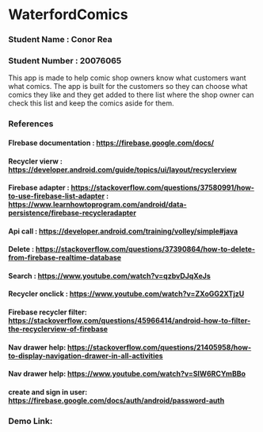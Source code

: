 # WaterfordComics

### Student Name : Conor Rea
### Student Number : 20076065

This app is made to help comic shop owners know what customers want what comics.
The app is built for the customers so they can choose what comics they like and they get added to there list where the shop owner can check this list
and keep the comics aside for them.

### References 

#### FIrebase documentation : https://firebase.google.com/docs/
#### Recycler vierw : https://developer.android.com/guide/topics/ui/layout/recyclerview
#### Firebase adapter : https://stackoverflow.com/questions/37580991/how-to-use-firebase-list-adapter : https://www.learnhowtoprogram.com/android/data-persistence/firebase-recycleradapter
#### Api call : https://developer.android.com/training/volley/simple#java
#### Delete : https://stackoverflow.com/questions/37390864/how-to-delete-from-firebase-realtime-database
#### Search : https://www.youtube.com/watch?v=qzbvDJqXeJs
#### Recycler onclick : https://www.youtube.com/watch?v=ZXoGG2XTjzU
#### Firebase recycler filter: https://stackoverflow.com/questions/45966414/android-how-to-filter-the-recyclerview-of-firebase
#### Nav drawer help: https://stackoverflow.com/questions/21405958/how-to-display-navigation-drawer-in-all-activities
#### Nav drawer help: https://www.youtube.com/watch?v=SIW6RCYmBBo
#### create and sign in user: https://firebase.google.com/docs/auth/android/password-auth

### Demo Link: 
